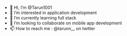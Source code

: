 - 👋 Hi, I’m @Tarun1001
- 👀 I’m interested in application development
- 🌱 I’m currently learning full stack 
- 💞️ I’m looking to collaborate on mobile app development
- 📫 How to reach me : @tarunn__ on twitter

<!---
Tarun1001/Tarun1001 is a ✨ special ✨ repository because its `README.md` (this file) appears on your GitHub profile.
You can click the Preview link to take a look at your changes.
--->
